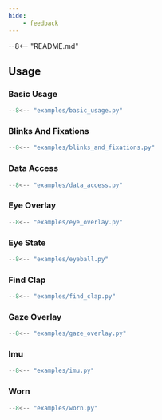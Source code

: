 ```yaml
---
hide:
    - feedback
---
```


--8<-- "README.md"

## Usage

### Basic Usage

```python
--8<-- "examples/basic_usage.py"
```

### Blinks And Fixations

```python
--8<-- "examples/blinks_and_fixations.py"
```

### Data Access

```python
--8<-- "examples/data_access.py"
```

### Eye Overlay

```python
--8<-- "examples/eye_overlay.py"
```

### Eye State

```python
--8<-- "examples/eyeball.py"
```

### Find Clap

```python
--8<-- "examples/find_clap.py"
```

### Gaze Overlay

```python
--8<-- "examples/gaze_overlay.py"
```

### Imu

```python
--8<-- "examples/imu.py"
```

### Worn

```python
--8<-- "examples/worn.py"
```
